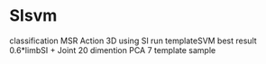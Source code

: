 SIsvm
=====

classification MSR Action 3D using SI
run templateSVM
best result 0.6*limbSI + Joint
20 dimention PCA
7 template sample

